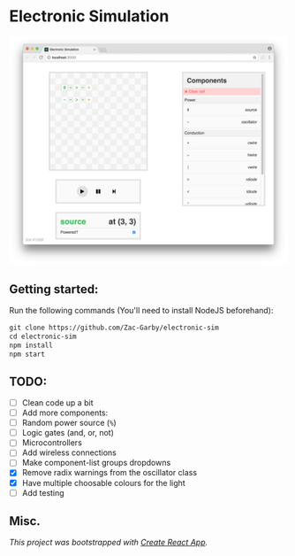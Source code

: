 # Electronic Simulation
![Screenshot](img/screenshot.png)

## Getting started:
Run the following commands (You'll need to install NodeJS beforehand):

```
git clone https://github.com/Zac-Garby/electronic-sim
cd electronic-sim
npm install
npm start
```

## TODO:
 - [ ] Clean code up a bit
 - [ ] Add more components:
  - [ ] Random power source (`%`)
  - [ ] Logic gates (and, or, not)
  - [ ] Microcontrollers
  - [ ] Add wireless connections
 - [ ] Make component-list groups dropdowns
 - [x] Remove radix warnings from the oscillator class
 - [x] Have multiple choosable colours for the light
 - [ ] Add testing

## Misc.
_This project was bootstrapped with [Create React App](https://github.com/facebookincubator/create-react-app)._
